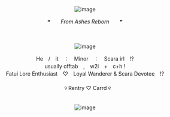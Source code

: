 <div align="center">

![image](https://github.com/user-attachments/assets/62e05457-4041-4fc6-a9b2-63a7ed0f7109)

❝　　*From Ashes Reborn*　　❞

<div align="center">　

<div align="center">

![image](https://github.com/user-attachments/assets/6687eab7-84f6-4770-be89-b6540a141aaf)

<div align="center"> He　/　it　⋮　Minor　⋮　Scara irl　!?
<div align="center"> usually offtab　,　w2i　+　c+h !
<div align="center"> Fatui Lore Enthusiast　♡　Loyal Wanderer & Scara Devotee　!?
<div align="center">　
<div align="center">　୨ Rentry ♡ Carrd ୧
<div align="center">　



<div align="center">

![image](https://github.com/user-attachments/assets/c95570ac-c45d-44ac-b7ed-a2adb67c71e5)
